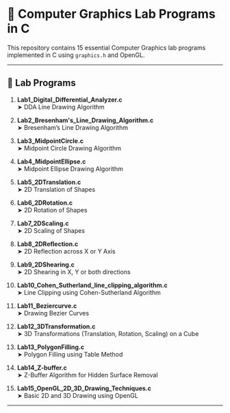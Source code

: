 # 🎨 Computer Graphics Lab Programs in C

This repository contains 15 essential Computer Graphics lab programs implemented in C using `graphics.h` and OpenGL.

---

## 📘 Lab Programs

1. **Lab1_Digital_Differential_Analyzer.c**  
   ➤ DDA Line Drawing Algorithm

2. **Lab2_Bresenham's_Line_Drawing_Algorithm.c**  
   ➤ Bresenham’s Line Drawing Algorithm

3. **Lab3_MidpointCircle.c**  
   ➤ Midpoint Circle Drawing Algorithm

4. **Lab4_MidpointEllipse.c**  
   ➤ Midpoint Ellipse Drawing Algorithm

5. **Lab5_2DTranslation.c**  
   ➤ 2D Translation of Shapes

6. **Lab6_2DRotation.c**  
   ➤ 2D Rotation of Shapes

7. **Lab7_2DScaling.c**  
   ➤ 2D Scaling of Shapes

8. **Lab8_2DReflection.c**  
   ➤ 2D Reflection across X or Y Axis

9. **Lab9_2DShearing.c**  
   ➤ 2D Shearing in X, Y or both directions

10. **Lab10_Cohen_Sutherland_line_clipping_algorithm.c**  
    ➤ Line Clipping using Cohen-Sutherland Algorithm

11. **Lab11_Beziercurve.c**  
    ➤ Drawing Bezier Curves

12. **Lab12_3DTransformation.c**  
    ➤ 3D Transformations (Translation, Rotation, Scaling) on a Cube

13. **Lab13_PolygonFilling.c**  
    ➤ Polygon Filling using Table Method

14. **Lab14_Z-buffer.c**  
    ➤ Z-Buffer Algorithm for Hidden Surface Removal

15. **Lab15_OpenGL_2D_3D_Drawing_Techniques.c**  
    ➤ Basic 2D and 3D Drawing using OpenGL

---
